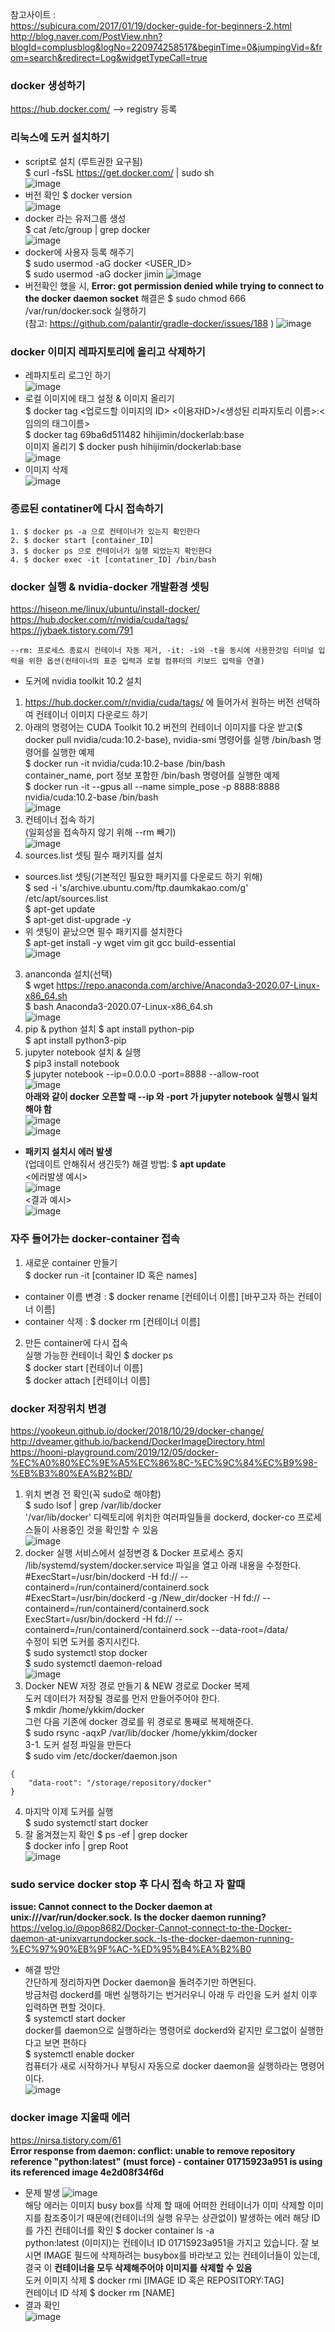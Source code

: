 참고사이트 :  
https://subicura.com/2017/01/19/docker-guide-for-beginners-2.html  
http://blog.naver.com/PostView.nhn?blogId=complusblog&logNo=220974258517&beginTime=0&jumpingVid=&from=search&redirect=Log&widgetTypeCall=true  

### docker 생성하기
https://hub.docker.com/ --> registry 등록  

### 리눅스에 도커 설치하기
- script로 설치 (루트권한 요구됨)  
$ curl -fsSL https://get.docker.com/ | sudo sh  
![image](https://user-images.githubusercontent.com/56099627/89248549-fe43c680-d64a-11ea-87e9-15ece01f95b8.png)  
- 버전 확인 $ docker version  
![image](https://user-images.githubusercontent.com/56099627/89249042-21bb4100-d64c-11ea-96f9-63840894d615.png)  
- docker 라는 유저그룹 생성  
$ cat /etc/group | grep docker  
![image](https://user-images.githubusercontent.com/56099627/89250225-3947f900-d64f-11ea-8f49-1698ad2ba3ec.png)  
- docker에 사용자 등록 해주기  
$ sudo usermod -aG docker <USER_ID>  
$ sudo usermod -aG docker jimin 
![image](https://user-images.githubusercontent.com/56099627/89253996-13bfed00-d659-11ea-983f-d8b7cbcb6840.png)  
- 버전확인 했을 시, **Error: got permission denied while trying to connect to the docker daemon socket** 해결은 $ sudo chmod 666 /var/run/docker.sock 실행하기  
(참고: https://github.com/palantir/gradle-docker/issues/188 )
![image](https://user-images.githubusercontent.com/56099627/89254188-8af58100-d659-11ea-9b6b-4d959ea29681.png)  

### docker 이미지 레파지토리에 올리고 삭제하기
- 레파지토리 로그인 하기  
![image](https://user-images.githubusercontent.com/56099627/89258912-1a079680-d664-11ea-95ee-2e2cac7a6466.png)  
- 로컬 이미지에 태그 설정 & 이미지 올리기  
$ docker tag <업로드할 이미지의 ID> <이용자ID>/<생성된 리파지토리 이름>:<임의의 태그이름>  
$ docker tag 69ba6d511482 hihijimin/dockerlab:base  
이미지 올리기 $ docker push hihijimin/dockerlab:base  
![image](https://user-images.githubusercontent.com/56099627/89259251-dbbea700-d664-11ea-9e84-1aab87a9af62.png)  
- 이미지 삭제  
![image](https://user-images.githubusercontent.com/56099627/89259713-dca40880-d665-11ea-8bbc-8de8ca648c9b.png)  

### **종료된 contatiner에 다시 접속하기**
```
1. $ docker ps -a 으로 컨테이너가 있는지 확인한다
2. $ docker start [container_ID] 
3. $ docker ps 으로 컨테이너가 실행 되었는지 확인한다
4. $ docker exec -it [contatiner_ID] /bin/bash
```

### docker 실행 & nvidia-docker 개발환경 셋팅
https://hiseon.me/linux/ubuntu/install-docker/  
https://hub.docker.com/r/nvidia/cuda/tags/  
https://jybaek.tistory.com/791  
```
--rm: 프로세스 종료시 컨테이너 자동 제거, -it: -i와 -t을 동시에 사용한것임 터미널 입력을 위한 옵션(컨테이너의 표준 입력과 로컬 컴퓨터의 키보드 입력을 연결)
```
- 도커에 nvidia toolkit 10.2 설치  
1. https://hub.docker.com/r/nvidia/cuda/tags/ 에 들어가서 원하는 버전 선택하여 컨테이너 이미지 다운로드 하기
2. 아래의 명령어는 CUDA Toolkit 10.2 버전의 컨테이너 이미지를 다운 받고($ docker pull nvidia/cuda:10.2-base), nvidia-smi 명령어를 실행
/bin/bash 명령어를 실행한 예제  
$ docker run -it nvidia/cuda:10.2-base /bin/bash  
container_name, port 정보 포함한 /bin/bash 명령어를 실행한 예제  
$ docker run -it --gpus all --name simple_pose -p 8888:8888 nvidia/cuda:10.2-base /bin/bash  
![image](https://user-images.githubusercontent.com/56099627/90747520-fc952680-e30b-11ea-9727-524f7af68418.png)  
1. 컨테이너 접속 하기  
(일회성을 접속하지 않기 위해 --rm 빼기)  
![image](https://user-images.githubusercontent.com/56099627/90592528-bf079f00-e220-11ea-99ec-b880c44cb70c.png)  
2. sources.list 셋팅 필수 패키지를 설치  
- sources.list 셋팅(기본적인 필요한 패키지를 다운로드 하기 위해)  
$ sed -i 's/archive.ubuntu.com/ftp.daumkakao.com/g' /etc/apt/sources.list  
$ apt-get update  
$ apt-get dist-upgrade -y  
- 위 셋팅이 끝났으면 필수 패키지를 설치한다  
$ apt-get install -y wget vim git gcc  build-essential  
![image](https://user-images.githubusercontent.com/56099627/90592623-fbd39600-e220-11ea-85a6-fd372f655007.png)  
3. ananconda 설치(선택)  
$ wget https://repo.anaconda.com/archive/Anaconda3-2020.07-Linux-x86_64.sh  
$ bash Anaconda3-2020.07-Linux-x86_64.sh  
![image](https://user-images.githubusercontent.com/56099627/90592994-e14dec80-e221-11ea-8ebf-6992ceadb8d5.png)  
4. pip & python 설치
$ apt install python-pip  
$ apt install python3-pip  
5. jupyter notebook 설치 & 실행  
$ pip3 install notebook  
$ jupyter notebook --ip=0.0.0.0 -port=8888 --allow-root  
![image](https://user-images.githubusercontent.com/56099627/90755199-dd9b9200-e315-11ea-91fe-a1614a07c299.png)  
**아래와 같이 docker 오픈할 때 --ip 와 -port 가 jupyter notebook 실행시 일치해야 함**  
![image](https://user-images.githubusercontent.com/56099627/91705759-5de4b180-ebb8-11ea-93e5-8386dcb999c9.png)  
![image](https://user-images.githubusercontent.com/56099627/91705802-6e952780-ebb8-11ea-84b7-a3ed8b7925d8.png)  
- **패키지 설치시 에러 발생**  
(업데이트 안해줘서 생긴듯?) 해결 방법: $ **apt update**  
<에러발생 예시>  
![image](https://user-images.githubusercontent.com/56099627/93560537-5ba69380-f9bd-11ea-87c3-afa429ffe76b.png)  
<결과 예시>  
![image](https://user-images.githubusercontent.com/56099627/93560750-ce177380-f9bd-11ea-90c1-6fcc71a7a373.png)  
### 자주 들어가는 docker-container 접속
1. 새로운 container 만들기  
$ docker run -it [container ID 혹은 names]  
- container 이름 변경 : $ docker rename [컨테이너 이름] [바꾸고자 하는 컨테이너 이름]  
- container 삭제 : $ docker rm [컨테이너 이름]  
2. 만든 container에 다시 접속  
실행 가능한 컨테이너 확인 $ docker ps  
$ docker start [컨테이너 이름]  
$ docker attach [컨테이너 이름]  

### docker 저장위치 변경
https://yookeun.github.io/docker/2018/10/29/docker-change/  
http://dveamer.github.io/backend/DockerImageDirectory.html  
https://hooni-playground.com/2019/12/05/docker-%EC%A0%80%EC%9E%A5%EC%86%8C-%EC%9C%84%EC%B9%98-%EB%B3%80%EA%B2%BD/ 
1. 위치 변경 전 확인(꼭 sudo로 해야함)  
$ sudo lsof | grep /var/lib/docker  
'/var/lib/docker' 디렉토리에 위치한 여러파일들을 dockerd, docker-co 프로세스들이 사용중인 것을 확인할 수 있음  
![image](https://user-images.githubusercontent.com/56099627/90712640-731b2f80-e2de-11ea-8d74-336d43aecb33.png)  
2. docker 실행 서비스에서 설정변경 & Docker 프로세스 중지  
/lib/systemd/system/docker.service 파일을 열고 아래 내용을 수정한다.  
#ExecStart=/usr/bin/dockerd -H fd:// --containerd=/run/containerd/containerd.sock  
#ExecStart=/usr/bin/dockerd -g /New_dir/docker -H fd:// --containerd=/run/containerd/containerd.sock  
ExecStart=/usr/bin/dockerd -H fd:// --containerd=/run/containerd/containerd.sock --data-root=/data/  
수정이 되면 도커를 중지시킨다.  
$ sudo systemctl stop docker  
$ sudo systemctl daemon-reload  
![image](https://user-images.githubusercontent.com/56099627/90723669-293f4300-e2f8-11ea-8c16-ea2c6bc7b225.png)  
3. Docker NEW 저장 경로 만들기 & NEW 경로로 Docker 복제  
도커 데이터가 저장될 경로를 먼저 만들어주어야 한다.  
$ mkdir /home/ykkim/docker  
그런 다음 기존에 docker 경로를 위 경로로 통째로 복제해준다.  
$ sudo rsync -aqxP /var/lib/docker /home/ykkim/docker  
3-1. 도커 설정 파일을 만든다  
$ sudo vim /etc/docker/daemon.json  
```
{
    "data-root": "/storage/repository/docker"
}
```
4. 마지막 이제 도커를 실행  
$ sudo systemctl start docker  
5. 잘 옮겨졌는지 확인
$ ps -ef | grep docker  
$ docker info | grep Root  
![image](https://user-images.githubusercontent.com/56099627/90994606-3d36bd80-e5f4-11ea-9345-9ceed2802ef6.png)  

### sudo service docker stop 후 다시 접속 하고 자 할때 
**issue: Cannot connect to the Docker daemon at unix:///var/run/docker.sock. Is the docker daemon running?**
https://velog.io/@pop8682/Docker-Cannot-connect-to-the-Docker-daemon-at-unixvarrundocker.sock.-Is-the-docker-daemon-running-%EC%97%90%EB%9F%AC-%ED%95%B4%EA%B2%B0  
- 해결 방안  
간단하게 정리하자면 Docker daemon을 돌려주기만 하면된다.  
방금처럼 dockerd를 매번 실행하기는 번거러우니 아래 두 라인을 도커 설치 이후 입력하면 편할 것이다.  
$ systemctl start docker  
docker를 daemon으로 실행하라는 명령어로 dockerd와 같지만 로그없이 실행한다고 보면 편하다  
$ systemctl enable docker  
컴퓨터가 새로 시작하거나 부팅시 자동으로 docker daemon을 실행하라는 명령어이다.  
![image](https://user-images.githubusercontent.com/56099627/90713572-98a93880-e2e0-11ea-81e9-c831996d0c45.png)  

### docker image 지울때 에러
https://nirsa.tistory.com/61  
**Error response from daemon: conflict: unable to remove repository reference "python:latest" (must force) - container 01715923a951 is using its referenced image 4e2d08f34f6d**  
- 문제 발생
![image](https://user-images.githubusercontent.com/56099627/90725811-af10bd80-e2fb-11ea-9b52-f6d45f974ae8.png)  
해당 에러는 이미지 busy box를 삭제 할 때에 어떠한 컨테이너가 이미 삭제할 이미지를 참조중이기 때문에(컨테이너의 실행 유무는 상관없이) 발생하는 에러 
해당 ID 를 가진 컨테이너를 확인 $ docker container ls -a  
python:latest (이미지)는 컨테이너 ID 01715923a951을 가지고 있습니다. 잘 보시면 IMAGE 필드에 삭제하려는 busybox를 바라보고 있는 컨테이너들이 있는데, 결국 이 **컨테이너을 모두 삭제해주어야 이미지를 삭제할 수 있음**  
도커 이미지 삭제 $ docker rmi [IMAGE ID 혹은 REPOSITORY:TAG]  
컨테이너 ID 삭제 $ docker rm [NAME]  
- 결과 확인  
![image](https://user-images.githubusercontent.com/56099627/90726382-9654d780-e2fc-11ea-9572-c37e07ae0dcf.png)  

